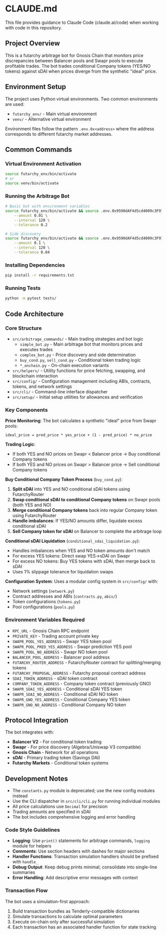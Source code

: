 # CLAUDE.md

This file provides guidance to Claude Code (claude.ai/code) when working with code in this repository.

## Project Overview

This is a futarchy arbitrage bot for Gnosis Chain that monitors price discrepancies between Balancer pools and Swapr pools to execute profitable trades. The bot trades conditional Company tokens (YES/NO tokens) against sDAI when prices diverge from the synthetic "ideal" price.

## Environment Setup

The project uses Python virtual environments. Two common environments are used:
- `futarchy_env/` - Main virtual environment
- `venv/` - Alternative virtual environment

Environment files follow the pattern `.env.0x<address>` where the address corresponds to different futarchy market addresses.

## Common Commands

### Virtual Environment Activation
```bash
source futarchy_env/bin/activate
# or
source venv/bin/activate
```

### Running the Arbitrage Bot
```bash
# Basic bot with environment variables
source futarchy_env/bin/activate && source .env.0x9590dAF4d5cd4009c3F9767C5E7668175cFd37CF && python -m src.arbitrage_commands.simple_bot \
    --amount 0.01 \
    --interval 120 \
    --tolerance 0.2

# Side discovery
source futarchy_env/bin/activate && source .env.0x9590dAF4d5cd4009c3F9767C5E7668175cFd37CF && python -m src.arbitrage_commands.complex_bot \
    --amount 0.1 \
    --interval 120 \
    --tolerance 0.04
```

### Installing Dependencies
```bash
pip install -r requirements.txt
```

### Running Tests
```bash
python -m pytest tests/
```

## Code Architecture

### Core Structure
- `src/arbitrage_commands/` - Main trading strategies and bot logic
  - `simple_bot.py` - Main arbitrage bot that monitors prices and executes trades
  - `complex_bot.py` - Price discovery and side determination
  - `buy_cond.py`, `sell_cond.py` - Conditional token trading logic
  - `*_onchain.py` - On-chain execution variants
- `src/helpers/` - Utility functions for price fetching, swapping, and blockchain interaction
- `src/config/` - Configuration management including ABIs, contracts, tokens, and network settings
- `src/cli/` - Command-line interface dispatcher
- `src/setup/` - Initial setup utilities for allowances and verification

### Key Components

**Price Monitoring**: The bot calculates a synthetic "ideal" price from Swapr pools:
```
ideal_price = pred_price * yes_price + (1 - pred_price) * no_price
```

**Trading Logic**: 
- If both YES and NO prices on Swapr < Balancer price → Buy conditional Company tokens
- If both YES and NO prices on Swapr > Balancer price → Sell conditional Company tokens

**Buy Conditional Company Token Process** (`buy_cond.py`):
1. **Split sDAI** into YES and NO conditional sDAI tokens using FutarchyRouter
2. **Swap conditional sDAI to conditional Company tokens** on Swapr pools (both YES and NO)
3. **Merge conditional Company tokens** back into regular Company token using FutarchyRouter
4. **Handle imbalances**: If YES/NO amounts differ, liquidate excess conditional sDAI
5. **Sell Company token for sDAI** on Balancer to complete the arbitrage loop

**Conditional sDAI Liquidation** (`conditional_sdai_liquidation.py`):
- Handles imbalances when YES and NO token amounts don't match
- For excess YES tokens: Direct swap YES→sDAI on Swapr
- For excess NO tokens: Buy YES tokens with sDAI, then merge back to sDAI
- Uses 1% slippage tolerance for liquidation swaps

**Configuration System**: Uses a modular config system in `src/config/` with:
- Network settings (`network.py`)
- Contract addresses and ABIs (`contracts.py`, `abis/`)
- Token configurations (`tokens.py`)
- Pool configurations (`pools.py`)

### Environment Variables Required
- `RPC_URL` - Gnosis Chain RPC endpoint
- `PRIVATE_KEY` - Trading account private key
- `SWAPR_POOL_YES_ADDRESS` - Swapr YES token pool
- `SWAPR_POOL_PRED_YES_ADDRESS` - Swapr prediction YES pool
- `SWAPR_POOL_NO_ADDRESS` - Swapr NO token pool
- `BALANCER_POOL_ADDRESS` - Balancer pool address
- `FUTARCHY_ROUTER_ADDRESS` - FutarchyRouter contract for splitting/merging tokens
- `FUTARCHY_PROPOSAL_ADDRESS` - Futarchy proposal contract address
- `SDAI_TOKEN_ADDRESS` - sDAI token contract
- `COMPANY_TOKEN_ADDRESS` - Company token contract (previously GNO)
- `SWAPR_SDAI_YES_ADDRESS` - Conditional sDAI YES token
- `SWAPR_SDAI_NO_ADDRESS` - Conditional sDAI NO token
- `SWAPR_GNO_YES_ADDRESS` - Conditional Company YES token
- `SWAPR_GNO_NO_ADDRESS` - Conditional Company NO token

## Protocol Integration

The bot integrates with:
- **Balancer V2** - For conditional token trading
- **Swapr** - For price discovery (Algebra/Uniswap V3 compatible)
- **Gnosis Chain** - Network for all operations
- **sDAI** - Primary trading token (Savings DAI)
- **Futarchy Markets** - Conditional token systems

## Development Notes

- The `constants.py` module is deprecated; use the new config modules instead
- Use the CLI dispatcher in `src/cli/cli.py` for running individual modules
- All price calculations use `Decimal` for precision
- Trading amounts are specified in sDAI
- The bot includes comprehensive logging and error handling

### Code Style Guidelines
- **Logging**: Use `print()` statements for arbitrage commands, `logging` module for helpers
- **Comments**: Use section headers with dashes for major sections
- **Handler Functions**: Transaction simulation handlers should be prefixed with `handle_`
- **Debug Output**: Keep debug prints minimal; consolidate into single-line summaries
- **Error Handling**: Add descriptive error messages with context

### Transaction Flow
The bot uses a simulation-first approach:
1. Build transaction bundles as Tenderly-compatible dictionaries
2. Simulate transactions to calculate optimal parameters
3. Execute on-chain only after successful simulation
4. Each transaction has an associated handler function for state tracking
